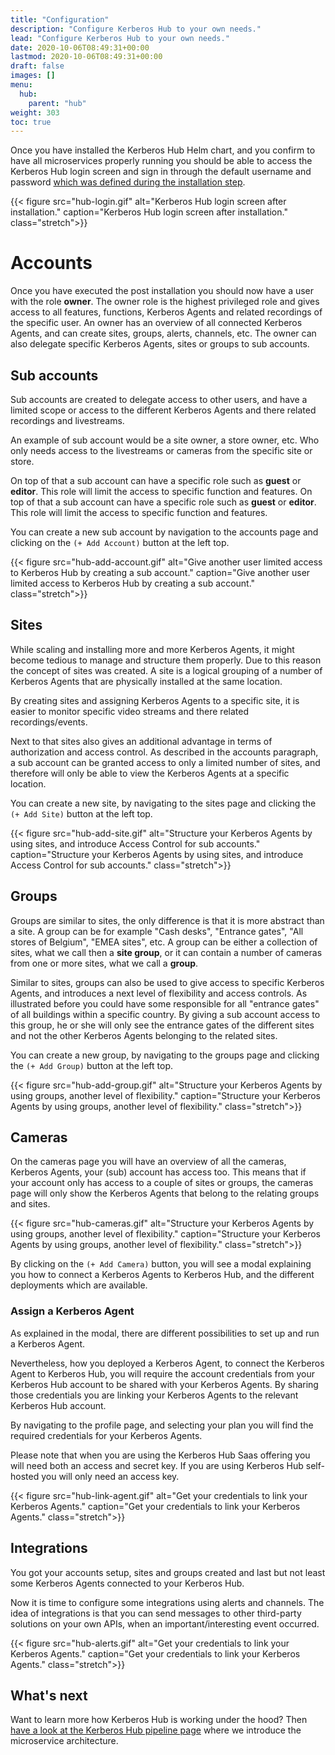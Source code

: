```yaml
---
title: "Configuration"
description: "Configure Kerberos Hub to your own needs."
lead: "Configure Kerberos Hub to your own needs."
date: 2020-10-06T08:49:31+00:00
lastmod: 2020-10-06T08:49:31+00:00
draft: false
images: []
menu:
  hub:
    parent: "hub"
weight: 303
toc: true
---
```


Once you have installed the Kerberos Hub Helm chart, and you confirm to have all microservices properly running you should be able to access the Kerberos Hub login screen and sign in through the default username and password [which was defined during the installation step](https://github.com/kerberos-io/hub#post-installation).

{{< figure src="hub-login.gif" alt="Kerberos Hub login screen after installation." caption="Kerberos Hub login screen after installation." class="stretch">}}

# Accounts

Once you have executed the post installation you should now have a user with the role **owner**. The owner role is the highest privileged role and gives access to all features, functions, Kerberos Agents and related recordings of the specific user. An owner has an overview of all connected Kerberos Agents, and can create sites, groups, alerts, channels, etc. The owner can also delegate specific Kerberos Agents, sites or groups to sub accounts.

## Sub accounts

Sub accounts are created to delegate access to other users, and have a limited scope or access to the different Kerberos Agents and there related recordings and livestreams.

An example of sub account would be a site owner, a store owner, etc. Who only needs access to the livestreams or cameras from the specific site or store.

On top of that a sub account can have a specific role such as **guest** or **editor**. This role will limit the access to specific function and features.
On top of that a sub account can have a specific role such as **guest** or **editor**. This role will limit the access to specific function and features.

You can create a new sub account by navigation to the accounts page and clicking on the `(+ Add Account)` button at the left top.

{{< figure src="hub-add-account.gif" alt="Give another user limited access to Kerberos Hub by creating a sub account." caption="Give another user limited access to Kerberos Hub by creating a sub account." class="stretch">}}

## Sites

While scaling and installing more and more Kerberos Agents, it might become tedious to manage and structure them properly. Due to this reason the concept of sites was created. A site is a logical grouping of a number of Kerberos Agents that are physically installed at the same location.

By creating sites and assigning Kerberos Agents to a specific site, it is easier to monitor specific video streams and there related recordings/events.

Next to that sites also gives an additional advantage in terms of authorization and access control. As described in the accounts paragraph, a sub account can be granted access to only a limited number of sites, and therefore will only be able to view the Kerberos Agents at a specific location.

You can create a new site, by navigating to the sites page and clicking the `(+ Add Site)` button at the left top.

{{< figure src="hub-add-site.gif" alt="Structure your Kerberos Agents by using sites, and introduce Access Control for sub accounts." caption="Structure your Kerberos Agents by using sites, and introduce Access Control for sub accounts." class="stretch">}}

## Groups

Groups are similar to sites, the only difference is that it is more abstract than a site. A group can be for example "Cash desks", "Entrance gates", "All stores of Belgium", "EMEA sites", etc. A group can be either a collection of sites, what we call then a **site group**, or it can contain a number of cameras from one or more sites, what we call a **group**.

Similar to sites, groups can also be used to give access to specific Kerberos Agents, and introduces a next level of flexibility and access controls. As illustrated before you could have some responsible for all "entrance gates" of all buildings within a specific country. By giving a sub account access to this group, he or she will only see the entrance gates of the different sites and not the other Kerberos Agents belonging to the related sites.

You can create a new group, by navigating to the groups page and clicking the `(+ Add Group)` button at the left top.

{{< figure src="hub-add-group.gif" alt="Structure your Kerberos Agents by using groups, another level of flexibility." caption="Structure your Kerberos Agents by using groups, another level of flexibility." class="stretch">}}

## Cameras

On the cameras page you will have an overview of all the 
 cameras, Kerberos Agents, your (sub) account has access too. This means that if your account only has access to a couple of sites or groups, the cameras page will only show the Kerberos Agents that belong to the relating groups and sites.

{{< figure src="hub-cameras.gif" alt="Structure your Kerberos Agents by using groups, another level of flexibility." caption="Structure your Kerberos Agents by using groups, another level of flexibility." class="stretch">}}

By clicking on the `(+ Add Camera)` button, you will see a modal explaining you how to connect a Kerberos Agents to Kerberos Hub, and the different deployments which are available.

### Assign a Kerberos Agent

As explained in the modal, there are different possibilities to set up and run a Kerberos Agent. 

Nevertheless, how you deployed a Kerberos Agent, to connect the Kerberos Agent to Kerberos Hub, you will require the account credentials from your Kerberos Hub account to be shared with your Kerberos Agents. By sharing those credentials you are linking your Kerberos Agents to the relevant Kerberos Hub account.

By navigating to the profile page, and selecting your plan you will find the required credentials for your Kerberos Agents.

Please note that when you are using the Kerberos Hub Saas offering you will need both an access and secret key. If you are using Kerberos Hub self-hosted you will only need an access key.

{{< figure src="hub-link-agent.gif" alt="Get your credentials to link your Kerberos Agents." caption="Get your credentials to link your Kerberos Agents." class="stretch">}}

## Integrations

You got your accounts setup, sites and groups created and last but not least some Kerberos Agents connected to your Kerberos Hub.

Now it is time to configure some integrations using alerts and channels. The idea of integrations is that you can send messages to other third-party solutions on your own APIs, when an important/interesting event occurred.


{{< figure src="hub-alerts.gif" alt="Get your credentials to link your Kerberos Agents." caption="Get your credentials to link your Kerberos Agents." class="stretch">}}

## What's next

Want to learn more how Kerberos Hub is working under the hood? Then [have a look at the Kerberos Hub pipeline page](/hub/pipeline) where we introduce the microservice architecture.
